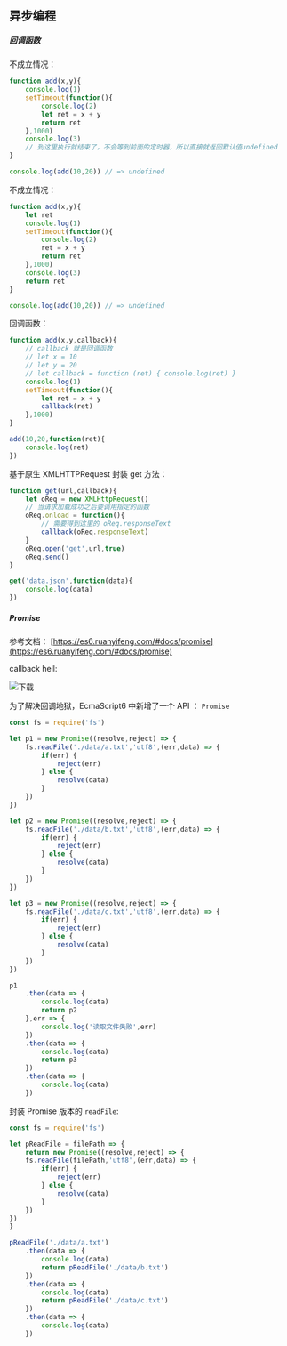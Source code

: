 ## 异步编程

##### 回调函数

不成立情况：

```javascript
function add(x,y){
    console.log(1)
    setTimeout(function(){
        console.log(2)
        let ret = x + y
        return ret
    },1000)
    console.log(3)
    // 到这里执行就结束了，不会等到前面的定时器，所以直接就返回默认值undefined
}

console.log(add(10,20)) // => undefined
```

不成立情况：

```javascript
function add(x,y){
    let ret
    console.log(1)
    setTimeout(function(){
        console.log(2)
        ret = x + y
        return ret
    },1000)
    console.log(3)
    return ret
}

console.log(add(10,20)) // => undefined
```

回调函数：

```javascript
function add(x,y,callback){
    // callback 就是回调函数
    // let x = 10
    // let y = 20
    // let callback = function (ret) { console.log(ret) }
    console.log(1)
    setTimeout(function(){
        let ret = x + y
        callback(ret)
    },1000)
}

add(10,20,function(ret){
    console.log(ret)
})
```

基于原生 XMLHTTPRequest 封装 get 方法：

```javascript
function get(url,callback){
    let oReq = new XMLHttpRequest()
    // 当请求加载成功之后要调用指定的函数
    oReq.onload = function(){
        // 需要得到这里的 oReq.responseText
        callback(oReq.responseText)
    }
    oReq.open('get',url,true)
    oReq.send()
}

get('data.json',function(data){
    console.log(data)
})
```

##### Promise

参考文档： [https://es6.ruanyifeng.com/#docs/promise](https://es6.ruanyifeng.com/#docs/promise)

callback hell:

![下载](C:\Users\z1760\Desktop\下载.jpg)

为了解决回调地狱，EcmaScript6 中新增了一个 API ： `Promise`

```javascript
const fs = require('fs')

let p1 = new Promise((resolve,reject) => {
	fs.readFile('./data/a.txt','utf8',(err,data) => {
		if(err) {
			reject(err)
		} else {
			resolve(data)
		}
	})
})

let p2 = new Promise((resolve,reject) => {
	fs.readFile('./data/b.txt','utf8',(err,data) => {
		if(err) {
			reject(err)
		} else {
			resolve(data)
		}
	})
})

let p3 = new Promise((resolve,reject) => {
	fs.readFile('./data/c.txt','utf8',(err,data) => {
		if(err) {
			reject(err)
		} else {
			resolve(data)
		}
	})
})

p1
	.then(data => {
		console.log(data)
		return p2
	},err => {
		console.log('读取文件失败',err)
	})
	.then(data => {
		console.log(data)
		return p3
	})
	.then(data => {
		console.log(data)
	})
```

封装 Promise 版本的 `readFile`:

```javascript
const fs = require('fs')

let pReadFile = filePath => {
	return new Promise((resolve,reject) => {
	fs.readFile(filePath,'utf8',(err,data) => {
		if(err) {
			reject(err)
		} else {
			resolve(data)
		}
	})
})
}

pReadFile('./data/a.txt')
	.then(data => {
		console.log(data)
		return pReadFile('./data/b.txt')
	})
	.then(data => {
		console.log(data)
		return pReadFile('./data/c.txt')
	})
	.then(data => {
		console.log(data)
	})
```


